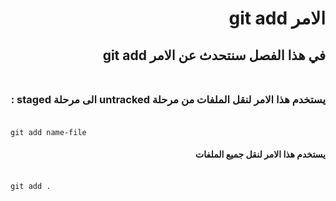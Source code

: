 # <div dir=rtl > الامر git add </div>
## <div dir=rtl>  في هذا الفصل سنتحدث عن الامر git add </div><br>
### <div dir=rtl>    يستخدم هذا الامر لنقل الملفات من مرحلة untracked الى مرحلة staged : </div><br>
```
git add name-file
```

#### <div dir=rtl>    يستخدم هذا الامر لنقل جميع الملفات  </div><br>
```
git add .
```